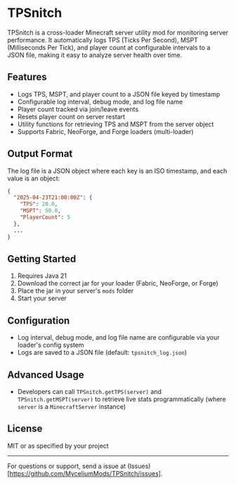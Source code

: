 # TPSnitch

TPSnitch is a cross-loader Minecraft server utility mod for monitoring server performance. It automatically logs TPS (Ticks Per Second), MSPT (Milliseconds Per Tick), and player count at configurable intervals to a JSON file, making it easy to analyze server health over time.

## Features
- Logs TPS, MSPT, and player count to a JSON file keyed by timestamp
- Configurable log interval, debug mode, and log file name
- Player count tracked via join/leave events
- Resets player count on server restart
- Utility functions for retrieving TPS and MSPT from the server object
- Supports Fabric, NeoForge, and Forge loaders (multi-loader)

## Output Format
The log file is a JSON object where each key is an ISO timestamp, and each value is an object:
```json
{
  "2025-04-23T21:00:00Z": {
    "TPS": 20.0,
    "MSPT": 50.0,
    "PlayerCount": 5
  },
  ...
}
```

## Getting Started
1. Requires Java 21
2. Download the correct jar for your loader (Fabric, NeoForge, or Forge)
3. Place the jar in your server's `mods` folder
4. Start your server

## Configuration
- Log interval, debug mode, and log file name are configurable via your loader's config system
- Logs are saved to a JSON file (default: `tpsnitch_log.json`)

## Advanced Usage
- Developers can call `TPSnitch.getTPS(server)` and `TPSnitch.getMSPT(server)` to retrieve live stats programmatically (where `server` is a `MinecraftServer` instance)

## License
MIT or as specified by your project

---

For questions or support, send a issue at (Issues)[https://github.com/MyceliumMods/TPSnitch/issues].